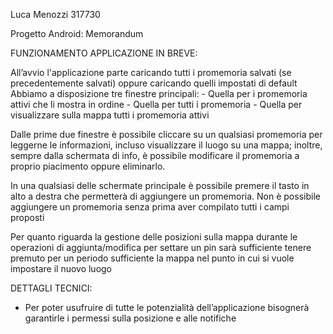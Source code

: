 Luca Menozzi 317730

Progetto Android: Memorandum

FUNZIONAMENTO APPLICAZIONE IN BREVE:

All’avvio l'applicazione parte caricando tutti i promemoria salvati (se precedentemente salvati) oppure caricando quelli impostati di default
Abbiamo a disposizione tre finestre principali:
    - Quella per i promemoria attivi che li mostra in ordine
    - Quella per tutti i promemoria
    - Quella per visualizzare sulla mappa tutti i promemoria attivi

Dalle prime due finestre è possibile cliccare su un qualsiasi promemoria per leggerne le informazioni, incluso visualizzare il luogo su una mappa; inoltre, sempre dalla schermata di info, è possibile modificare il promemoria a proprio piacimento oppure eliminarlo.

In una qualsiasi delle schermate principale è possibile premere il tasto in alto a destra che permetterà di aggiungere un promemoria. Non è possibile aggiungere un promemoria senza prima aver compilato tutti i campi proposti

Per quanto riguarda la gestione delle posizioni sulla mappa durante le operazioni di aggiunta/modifica per settare un pin sarà sufficiente tenere premuto per un periodo sufficiente la mappa nel punto in cui si vuole impostare il nuovo luogo

DETTAGLI TECNICI:
- Per poter usufruire di tutte le potenzialità dell’applicazione bisognerà garantirle i permessi sulla posizione e alle notifiche



